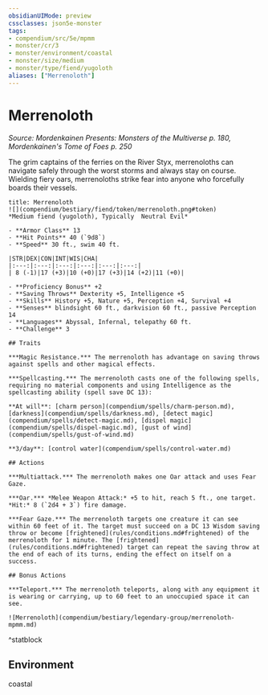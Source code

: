 ```yaml
---
obsidianUIMode: preview
cssclasses: json5e-monster
tags:
- compendium/src/5e/mpmm
- monster/cr/3
- monster/environment/coastal
- monster/size/medium
- monster/type/fiend/yugoloth
aliases: ["Merrenoloth"]
---
```

# Merrenoloth
*Source: Mordenkainen Presents: Monsters of the Multiverse p. 180, Mordenkainen's Tome of Foes p. 250*  

The grim captains of the ferries on the River Styx, merrenoloths can navigate safely through the worst storms and always stay on course. Wielding fiery oars, merrenoloths strike fear into anyone who forcefully boards their vessels.

```ad-statblock
title: Merrenoloth
![](compendium/bestiary/fiend/token/merrenoloth.png#token)
*Medium fiend (yugoloth), Typically  Neutral Evil*

- **Armor Class** 13 
- **Hit Points** 40 (`9d8`)
- **Speed** 30 ft., swim 40 ft.

|STR|DEX|CON|INT|WIS|CHA|
|:---:|:---:|:---:|:---:|:---:|:---:|
| 8 (-1)|17 (+3)|10 (+0)|17 (+3)|14 (+2)|11 (+0)|

- **Proficiency Bonus** +2
- **Saving Throws** Dexterity +5, Intelligence +5
- **Skills** History +5, Nature +5, Perception +4, Survival +4
- **Senses** blindsight 60 ft., darkvision 60 ft., passive Perception 14
- **Languages** Abyssal, Infernal, telepathy 60 ft.
- **Challenge** 3

## Traits

***Magic Resistance.*** The merrenoloth has advantage on saving throws against spells and other magical effects.

***Spellcasting.*** The merrenoloth casts one of the following spells, requiring no material components and using Intelligence as the spellcasting ability (spell save DC 13):

**At will**: [charm person](compendium/spells/charm-person.md), [darkness](compendium/spells/darkness.md), [detect magic](compendium/spells/detect-magic.md), [dispel magic](compendium/spells/dispel-magic.md), [gust of wind](compendium/spells/gust-of-wind.md)

**3/day**: [control water](compendium/spells/control-water.md)

## Actions

***Multiattack.*** The merrenoloth makes one Oar attack and uses Fear Gaze.

***Oar.*** *Melee Weapon Attack:* +5 to hit, reach 5 ft., one target. *Hit:* 8 (`2d4 + 3`) fire damage.

***Fear Gaze.*** The merrenoloth targets one creature it can see within 60 feet of it. The target must succeed on a DC 13 Wisdom saving throw or become [frightened](rules/conditions.md#frightened) of the merrenoloth for 1 minute. The [frightened](rules/conditions.md#frightened) target can repeat the saving throw at the end of each of its turns, ending the effect on itself on a success.

## Bonus Actions

***Teleport.*** The merrenoloth teleports, along with any equipment it is wearing or carrying, up to 60 feet to an unoccupied space it can see.

![Merrenoloth](compendium/bestiary/legendary-group/merrenoloth-mpmm.md)
```
^statblock

## Environment

coastal